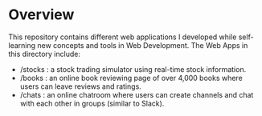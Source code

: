 # Overview

This repository contains different web applications I developed while self-learning new concepts and tools in Web Development. The Web Apps in this directory include:
  - /stocks : a stock trading simulator using real-time stock information.
  - /books  : an online book reviewing page of over 4,000 books where users can leave reviews and ratings.
  - /chats  : an online chatroom where users can create channels and chat with each other in groups (similar to Slack). 
